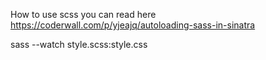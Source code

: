 How to use scss you can read here https://coderwall.com/p/yjeajq/autoloading-sass-in-sinatra

sass --watch style.scss:style.css
